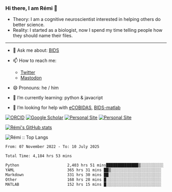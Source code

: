 ### Hi there, I am Rémi 👋

- Theory: I am a cognitive neuroscientist interested in helping others do better science.
- Reality: I started as a biologist, now I spend my time telling people how they should name their files.

<hr>

- 💬 Ask me about: [BIDS](https://bids-specification.readthedocs.io/en/stable/)

- 📫 How to reach me:
  - [Twitter](https://twitter.com/RemiGau)
  - <a rel="me" href="https://kolektiva.social/@RemiGau">Mastodon</a>

- 😄 Pronouns: he / him

- 🌱 I’m currently learning: python & javacript

- 🤔 I’m looking for help with [eCOBIDAS](https://github.com/Remi-Gau/eCobidas), [BIDS-matlab](https://github.com/bids-standard/bids-matlab)

[![ORCID](https://img.shields.io/badge/ORCID-0000--0001--9813--3167-9745f5?style=flat-square.svg)](https://orcid.org/0000-0002-1535-9767)
[![Google Scholar](https://img.shields.io/badge/Google-Scholar-orange?style=flat-square.svg)](https://scholar.google.com/citations?user=gXOB3q8AAAAJ&hl=en)
[![Personal Site](https://img.shields.io/badge/Personal_Site-green?style=flat-square.svg)](https://remi-gau.github.io/)
[![Personal Site](https://img.shields.io/badge/Citation_Metadata-blue?style=flat-square.svg)](https://github.com/Remi-Gau/meta)

[![Rémi's GitHub stats](https://github-readme-stats.vercel.app/api?username=Remi-Gau&theme=midnight-purple)](https://github.com/anuraghazra/github-readme-stats)

<p><img src="https://github-readme-stats.vercel.app/api/top-langs/?username=Remi-Gau&langs_count=20&theme=tokyonight&layout=compact" alt="Rémi :: Top Langs" /></p>

<!--START_SECTION:waka-->

```txt
From: 07 November 2022 - To: 10 July 2025

Total Time: 4,184 hrs 53 mins

Python                     2,403 hrs 51 mins██████████████▒░░░░░░░░░░   57.44 %
YAML                       365 hrs 31 mins ██▒░░░░░░░░░░░░░░░░░░░░░░   08.73 %
Markdown                   331 hrs 30 mins ██░░░░░░░░░░░░░░░░░░░░░░░   07.92 %
Other                      168 hrs 28 mins █░░░░░░░░░░░░░░░░░░░░░░░░   04.03 %
MATLAB                     152 hrs 15 mins █░░░░░░░░░░░░░░░░░░░░░░░░   03.64 %
```

<!--END_SECTION:waka-->
